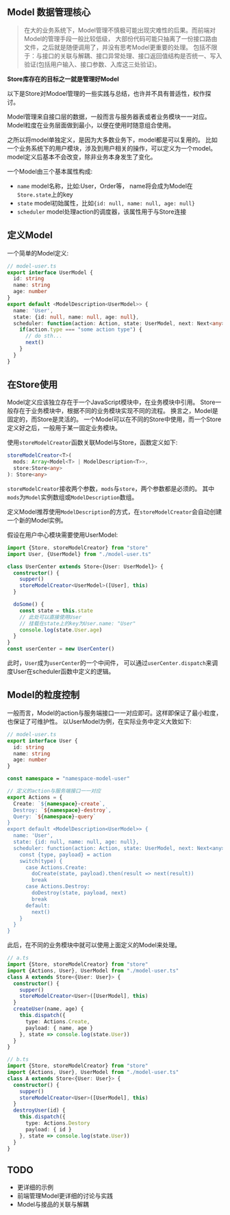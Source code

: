 ## Model 数据管理核心
> 在大的业务系统下，Model管理不慎极可能出现灾难性的后果。而前端对Model的管理手段一般比较低级，
  大部份代码可能只抽离了一份接口路由文件，之后就是随便调用了，并没有思考Model更重要的处理。
  包括不限于：与接口的关联与解耦、接口异常处理、接口返回值结构是否统一、写入验证(包括用户输入、接口参数、入库这三处验证)。

**Store库存在的目标之一就是管理好Model**

以下是Store对Modoel管理的一些实践与总结，也许并不具有普适性，权作探讨。

Model管理来自接口层的数据，一般而言与服务器表或者业务模块一一对应。
Model粒度在业务层面做到最小，以便在使用时随意组合使用。

之所以将model单独定义，是因为大多数业务下，model都是可以复用的。
比如一个业务系统下的用户模块，涉及到用户相关的操作，可以定义为一个model。
model定义后基本不会改变，除非业务本身发生了变化。

一个Model由三个基本属性构成:
+ `name`       model名称，比如:User，Order等， name将会成为Model在`Store.state`上的key
+ `state`      model初始属性，比如`{id: null, name: null, age: null}`
+ `scheduler`  model处理action的调度器，该属性用于与Store连接

## 定义Model
一个简单的Model定义:
```ts
// model-user.ts
export interface UserModel {
  id: string
  name: string
  age: number
}
export default <ModelDescription<UserModel>> {
  name: 'User',
  state: {id: null, name: null, age: null},
  scheduler: function(action: Action, state: UserModel, next: Next<any>) {
    if(action.type === "some action type") {
      // do sth...
      next()
    }
  }
}
```
## 在Store使用
Model定义应该独立存在于一个JavaScript模块中，在业务模块中引用。
Store一般存在于业务模块中，根据不同的业务模块实现不同的流程。
换言之，Model是固定的，而Store是灵活的。
一个Model可以在不同的Store中使用，而一个Store定义好之后，一般用于某一固定业务模块。

使用`storeModelCreator`函数关联Model与Store，函数定义如下:
```ts
storeModelCreator<T>(
  mods: Array<Model<T> | ModelDescription<T>>,
  store:Store<any>
): Store<any>
```
`storeModelCreator`接收两个参数，`mods`与`store`，两个参数都是必须的。
其中`mods`为`Model`实例数组或`ModelDescription`数组。

定义Model推荐使用`ModelDescription`的方式，在`storeModelCreator`会自动创建一个新的Model实例。

假设在用户中心模块需要使用UserModel:
```ts
import {Store, storeModelCreator} from "store"
import User, {UserModel} from "./model-user.ts"

class UserCenter extends Store<{User: UserModel}> {
  constructor() {
    supper()
    storeModelCreator<UserModel>([User], this)
  }

  doSome() {
    const state = this.state
    // 此处可以直接使用User
    // 挂载在state上的key为User.name: "User"
    console.log(state.User.age)
  }
}
const userCenter = new UserCenter()
```
此时，`User`成为`userCenter`的一个中间件，
可以通过`userCenter.dispatch`来调度User在scheduler函数中定义的逻辑。

## Model的粒度控制
一般而言，Model的action与服务端接口一一对应即可。这样即保证了最小粒度，也保证了可维护性。
以UserModel为例，在实际业务中定义大致如下:
```ts
// model-user.ts
export interface User {
  id: string
  name: string
  age: number
}

const namespace = "namespace-model-user"

// 定义的action与服务端接口一一对应
export Actions = {
  Create: `${namespace}-create`,
  Destroy: `${namespace}-destroy`,
  Query: `${namespace}-query`
}
export default <ModelDescription<UserModel>> {
  name: 'User',
  state: {id: null, name: null, age: null},
  scheduler: function(action: Action, state: UserModel, next: Next<any>) {
    const {type, payload} = action
    switch(type) {
      case Actions.Create:
        doCreate(state, payload).then(result => next(result))
        break
      case Actions.Destroy:
        doDestroy(state, payload, next)
        break
      default:
        next()
    }
  }
}
```

此后，在不同的业务模块中就可以使用上面定义的Model来处理。
```ts
// a.ts
import {Store, storeModelCreator} from "store"
import {Actions, User}, UserModel from "./model-user.ts"
class A extends Store<{User: User}> {
  constructor() {
    supper()
    storeModelCreator<User>([UserModel], this)
  }
  createUser(name, age) {
    this.dispatch({
      type: Actions.Create,
      payload: { name, age }
    }, state => console.log(state.User))
  }
}

// b.ts
import {Store, storeModelCreator} from "store"
import {Actions, User}, UserModel from "./model-user.ts"
class A extends Store<{User: User}> {
  constructor() {
    supper()
    storeModelCreator<User>([UserModel], this)
  }
  destroyUser(id) {
    this.dispatch({
      type: Actions.Destory
      payload: { id }
    }, state => console.log(state.User))
  }
}
```

## TODO
+ 更详细的示例
+ 前端管理Model更详细的讨论与实践
+ Model与接品的关联与解耦
